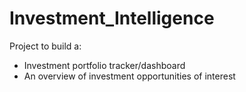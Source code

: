 # Investment_Intelligence

Project to build a:
- Investment portfolio tracker/dashboard
- An overview of investment opportunities of interest
